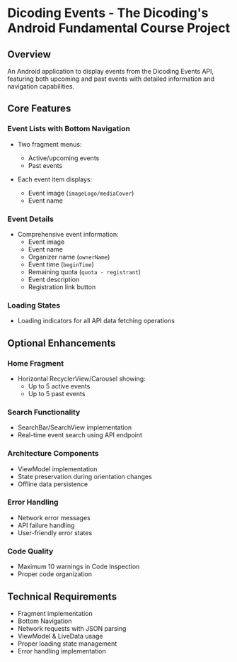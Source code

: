 # Dicoding Events - The Dicoding's Android Fundamental Course Project

## Overview
An Android application to display events from the Dicoding Events API, featuring both upcoming and past events with detailed information and navigation capabilities.

## Core Features

### Event Lists with Bottom Navigation
- Two fragment menus:
  - Active/upcoming events
  - Past events

- Each event item displays:
  - Event image (`imageLogo/mediaCover`)
  - Event name

### Event Details
- Comprehensive event information:
  - Event image
  - Event name
  - Organizer name (`ownerName`)
  - Event time (`beginTime`)
  - Remaining quota (`quota - registrant`)
  - Event description
  - Registration link button

### Loading States
- Loading indicators for all API data fetching operations

## Optional Enhancements

### Home Fragment
- Horizontal RecyclerView/Carousel showing:
  - Up to 5 active events
  - Up to 5 past events

### Search Functionality
- SearchBar/SearchView implementation
- Real-time event search using API endpoint

### Architecture Components
- ViewModel implementation
- State preservation during orientation changes
- Offline data persistence

### Error Handling
- Network error messages
- API failure handling
- User-friendly error states

### Code Quality
- Maximum 10 warnings in Code Inspection
- Proper code organization

## Technical Requirements

- Fragment implementation
- Bottom Navigation
- Network requests with JSON parsing
- ViewModel & LiveData usage
- Proper loading state management
- Error handling implementation
